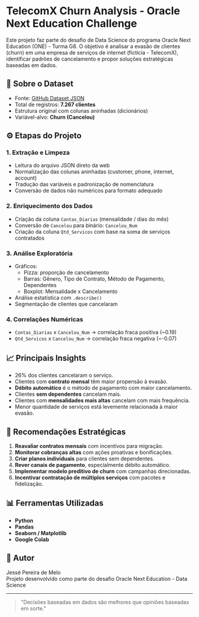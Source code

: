 # TelecomX Churn Analysis - Oracle Next Education Challenge

Este projeto faz parte do desafio de Data Science do programa Oracle Next Education (ONE) - Turma G8. O objetivo é analisar a evasão de clientes (churn) em uma empresa de serviços de internet (fictícia - TelecomX), identificar padrões de cancelamento e propor soluções estratégicas baseadas em dados.

## 📂 Sobre o Dataset
- Fonte: [GitHub Dataset JSON](https://raw.githubusercontent.com/ingridcristh/challenge2-data-science/refs/heads/main/TelecomX_Data.json)
- Total de registros: **7.267 clientes**
- Estrutura original com colunas aninhadas (dicionários)
- Variável-alvo: **Churn (Cancelou)**

## ⚙️ Etapas do Projeto

### 1. Extração e Limpeza
- Leitura do arquivo JSON direto da web
- Normalização das colunas aninhadas (customer, phone, internet, account)
- Tradução das variáveis e padronização de nomenclatura
- Conversão de dados não numéricos para formato adequado

### 2. Enriquecimento dos Dados
- Criação da coluna `Contas_Diarias` (mensalidade / dias do mês)
- Conversão de `Cancelou` para binário: `Cancelou_Num`
- Criação da coluna `Qtd_Servicos` com base na soma de serviços contratados

### 3. Análise Exploratória
- Gráficos:
  - Pizza: proporção de cancelamento
  - Barras: Gênero, Tipo de Contrato, Método de Pagamento, Dependentes
  - Boxplot: Mensalidade x Cancelamento
- Análise estatística com `.describe()`
- Segmentação de clientes que cancelaram

### 4. Correlações Numéricas
- `Contas_Diarias` x `Cancelou_Num` → correlação fraca positiva (~0.19)
- `Qtd_Servicos` x `Cancelou_Num` → correlação fraca negativa (~-0.07)

## 📈 Principais Insights
- 26% dos clientes cancelaram o serviço.
- Clientes com **contrato mensal** têm maior propensão à evasão.
- **Débito automático** é o método de pagamento com maior cancelamento.
- Clientes **sem dependentes** cancelam mais.
- Clientes com **mensalidades mais altas** cancelam com mais frequência.
- Menor quantidade de serviços está levemente relacionada à maior evasão.

## 📆 Recomendações Estratégicas

1. **Reavaliar contratos mensais** com incentivos para migração.
2. **Monitorar cobranças altas** com ações proativas e bonificações.
3. **Criar planos individuais** para clientes sem dependentes.
4. **Rever canais de pagamento**, especialmente débito automático.
5. **Implementar modelo preditivo de churn** com campanhas direcionadas.
6. **Incentivar contratação de múltiplos serviços** com pacotes e fidelização.

## 📊 Ferramentas Utilizadas
- **Python**
- **Pandas**
- **Seaborn / Matplotlib**
- **Google Colab**

## 📅 Autor
Jessé Pereira de Melo  
Projeto desenvolvido como parte do desafio Oracle Next Education - Data Science

---

> "Decisões baseadas em dados são melhores que opiniões baseadas em sorte."
